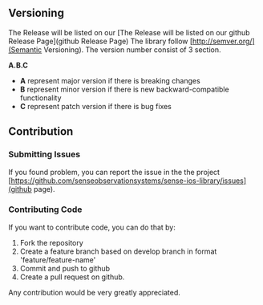 ## Versioning

The Release will be listed on our [The Release will be listed on our github Release Page](github Release Page)
The library follow [http://semver.org/](Semantic Versioning). The version number consist of 3 section. 

**A.B.C**

* **A** represent major version if there is breaking changes
* **B** represent minor version if there is new backward-compatible functionality
* **C** represent patch version if there is bug fixes

## Contribution

### Submitting Issues

If you found problem, you can report the issue in the the project [https://github.com/senseobservationsystems/sense-ios-library/issues](github page).

### Contributing Code

If you want to contribute code, you can do that by:

1. Fork the repository
2. Create a feature branch based on develop branch in format 'feature/feature-name'
3. Commit and push to github
4. Create a pull request on github.

Any contribution would be very greatly appreciated.